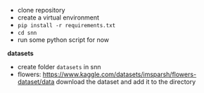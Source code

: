 - clone repository   
- create a virtual environment   
- ``pip install -r requirements.txt ``  
- ``cd snn``
- run some python script for now   


**datasets**
- create folder ``datasets`` in snn
- flowers: https://www.kaggle.com/datasets/imsparsh/flowers-dataset/data
download the dataset and add it to the directory